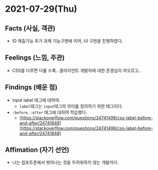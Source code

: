 # 2021-07-29\(Thu\)

## Facts \(사실, 객관\)

* ID 제출기능 추가 과제 기능구현에 이어, UI 구현을 진행하였다.

## Feelings \(느낌, 주관\)

* CSS를 다루면 다룰 수록.. 클라이언트 개발자에 대한 존경심이 차오르고..

## Findings \(배운 점\)

* input label 태그에 대하여.
  * `label`태그는 `input`태그의 의미를 정의하기 위한 태그이다.
* `:before`, `:after` 태그에 대하여 학습했다.
  * [https://stackoverflow.com/questions/24741498/css-label-before-and-after/24741848](https://stackoverflow.com/questions/24741498/css-label-before-and-after/24741848)

## Affimation \(자기 선언\)

* 나는 컴포트존에서 벗어나는 것을 두려워하지 않는 개발자다.



